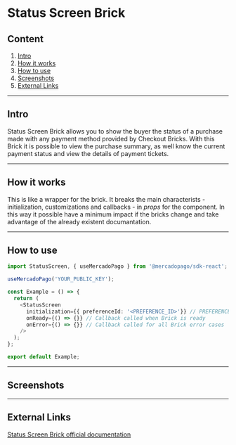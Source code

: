# Status Screen Brick

## Content

1. [Intro](#intro)
2. [How it works](#how-it-works)
3. [How to use](#how-to-use)
4. [Screenshots](#screenshots)
5. [External Links](#external-links)

---

## Intro

Status Screen Brick allows you to show the buyer the status of a purchase made with any payment method provided by Checkout Bricks. With this Brick it is possible to view the purchase summary, as well know the current payment status and view the details of payment tickets.

---

## How it works

This is like a wrapper for the brick. It breaks the main characterists - initialization, customizations and callbacks - in _props_ for the component. In this way it possible have a minimum impact if the bricks change and take advantage of the already existent documantation.

---

## How to use

```ts
import StatusScreen, { useMercadoPago } from '@mercadopago/sdk-react';

useMercadoPago('YOUR_PUBLIC_KEY');

const Example = () => {
  return (
    <StatusScreen 
      initialization={{ preferenceId: '<PREFERENCE_ID>'}} // PREFERENCE_ID generated in backend
      onReady={() => {}} // Callback called when Brick is ready
      onError={() => {}} // Callback called for all Brick error cases
    /> 
  );
};

export default Example;
```

---

## Screenshots

---

## External Links

[Status Screen Brick official documentation](https://www.mercadopago.com.br/developers/en/docs/checkout-bricks/status-screen-brick/introduction)
